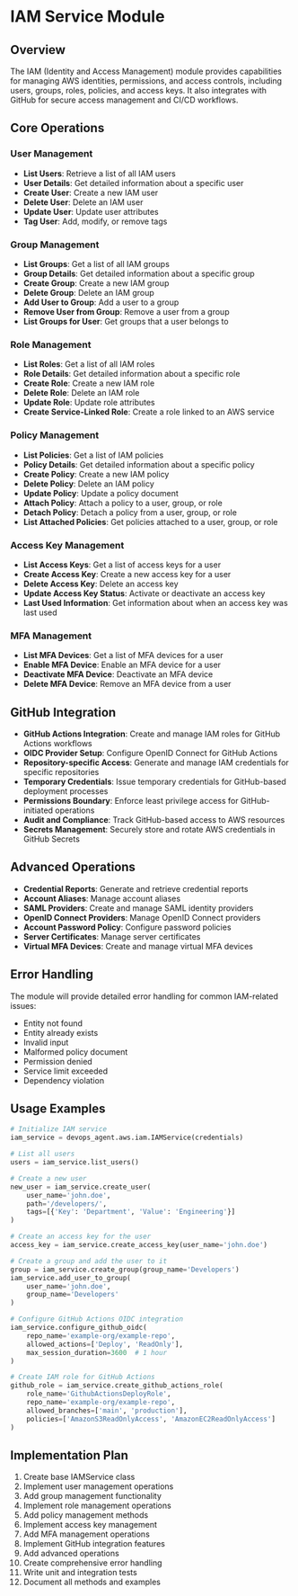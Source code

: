 # IAM Service Module

## Overview

The IAM (Identity and Access Management) module provides capabilities for managing AWS identities, permissions, and access controls, including users, groups, roles, policies, and access keys. It also integrates with GitHub for secure access management and CI/CD workflows.

## Core Operations

### User Management

- **List Users**: Retrieve a list of all IAM users
- **User Details**: Get detailed information about a specific user
- **Create User**: Create a new IAM user
- **Delete User**: Delete an IAM user
- **Update User**: Update user attributes
- **Tag User**: Add, modify, or remove tags

### Group Management

- **List Groups**: Get a list of all IAM groups
- **Group Details**: Get detailed information about a specific group
- **Create Group**: Create a new IAM group
- **Delete Group**: Delete an IAM group
- **Add User to Group**: Add a user to a group
- **Remove User from Group**: Remove a user from a group
- **List Groups for User**: Get groups that a user belongs to

### Role Management

- **List Roles**: Get a list of all IAM roles
- **Role Details**: Get detailed information about a specific role
- **Create Role**: Create a new IAM role
- **Delete Role**: Delete an IAM role
- **Update Role**: Update role attributes
- **Create Service-Linked Role**: Create a role linked to an AWS service

### Policy Management

- **List Policies**: Get a list of IAM policies
- **Policy Details**: Get detailed information about a specific policy
- **Create Policy**: Create a new IAM policy
- **Delete Policy**: Delete an IAM policy
- **Update Policy**: Update a policy document
- **Attach Policy**: Attach a policy to a user, group, or role
- **Detach Policy**: Detach a policy from a user, group, or role
- **List Attached Policies**: Get policies attached to a user, group, or role

### Access Key Management

- **List Access Keys**: Get a list of access keys for a user
- **Create Access Key**: Create a new access key for a user
- **Delete Access Key**: Delete an access key
- **Update Access Key Status**: Activate or deactivate an access key
- **Last Used Information**: Get information about when an access key was last used

### MFA Management

- **List MFA Devices**: Get a list of MFA devices for a user
- **Enable MFA Device**: Enable an MFA device for a user
- **Deactivate MFA Device**: Deactivate an MFA device
- **Delete MFA Device**: Remove an MFA device from a user

## GitHub Integration

- **GitHub Actions Integration**: Create and manage IAM roles for GitHub Actions workflows
- **OIDC Provider Setup**: Configure OpenID Connect for GitHub Actions
- **Repository-specific Access**: Generate and manage IAM credentials for specific repositories
- **Temporary Credentials**: Issue temporary credentials for GitHub-based deployment processes
- **Permissions Boundary**: Enforce least privilege access for GitHub-initiated operations
- **Audit and Compliance**: Track GitHub-based access to AWS resources
- **Secrets Management**: Securely store and rotate AWS credentials in GitHub Secrets

## Advanced Operations

- **Credential Reports**: Generate and retrieve credential reports
- **Account Aliases**: Manage account aliases
- **SAML Providers**: Create and manage SAML identity providers
- **OpenID Connect Providers**: Manage OpenID Connect providers
- **Account Password Policy**: Configure password policies
- **Server Certificates**: Manage server certificates
- **Virtual MFA Devices**: Create and manage virtual MFA devices

## Error Handling

The module will provide detailed error handling for common IAM-related issues:

- Entity not found
- Entity already exists
- Invalid input
- Malformed policy document
- Permission denied
- Service limit exceeded
- Dependency violation

## Usage Examples

```python
# Initialize IAM service
iam_service = devops_agent.aws.iam.IAMService(credentials)

# List all users
users = iam_service.list_users()

# Create a new user
new_user = iam_service.create_user(
    user_name='john.doe',
    path='/developers/',
    tags=[{'Key': 'Department', 'Value': 'Engineering'}]
)

# Create an access key for the user
access_key = iam_service.create_access_key(user_name='john.doe')

# Create a group and add the user to it
group = iam_service.create_group(group_name='Developers')
iam_service.add_user_to_group(
    user_name='john.doe',
    group_name='Developers'
)

# Configure GitHub Actions OIDC integration
iam_service.configure_github_oidc(
    repo_name='example-org/example-repo',
    allowed_actions=['Deploy', 'ReadOnly'],
    max_session_duration=3600  # 1 hour
)

# Create IAM role for GitHub Actions
github_role = iam_service.create_github_actions_role(
    role_name='GithubActionsDeployRole',
    repo_name='example-org/example-repo',
    allowed_branches=['main', 'production'],
    policies=['AmazonS3ReadOnlyAccess', 'AmazonEC2ReadOnlyAccess']
)
```

## Implementation Plan

1. Create base IAMService class
2. Implement user management operations
3. Add group management functionality
4. Implement role management operations
5. Add policy management methods
6. Implement access key management
7. Add MFA management operations
8. Implement GitHub integration features
9. Add advanced operations
10. Create comprehensive error handling
11. Write unit and integration tests
12. Document all methods and examples